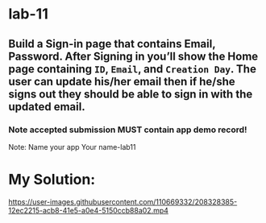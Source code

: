 
# lab-11

## Build a Sign-in page that contains Email, Password. After Signing in you’ll show the Home page containing `ID`, `Email`, and `Creation Day`. The user can update his/her email then if he/she signs out they should be able to sign in with the updated email.

### Note accepted submission MUST contain app demo record!

Note: Name your app Your name-lab11


# My Solution:
https://user-images.githubusercontent.com/110669332/208328385-12ec2215-acb8-41e5-a0e4-5150ccb88a02.mp4

